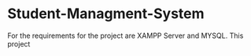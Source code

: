 # Student-Managment-System
For the requirements for the project are XAMPP Server and MYSQL.
This project 
